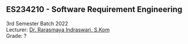 ## ES234210 - Software Requirement Engineering

3rd Semester Batch 2022  
Lecturer: [Dr. Rarasmaya Indraswari, S.Kom](https://www.its.ac.id/si/profil-rarasmaya-indraswari/)  
Grade: ?
